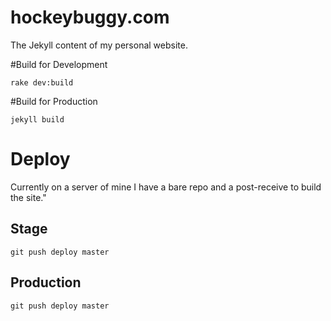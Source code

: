 hockeybuggy.com
===============

The Jekyll content of my personal website.

#Build for Development

    rake dev:build

#Build for Production

    jekyll build

# Deploy

Currently on a server of mine I have a bare repo and a post-receive to build
the site."

## Stage

    git push deploy master

## Production

    git push deploy master

